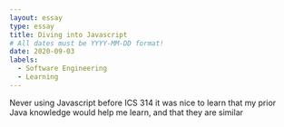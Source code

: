 ```yaml
---
layout: essay
type: essay
title: Diving into Javascript
# All dates must be YYYY-MM-DD format!
date: 2020-09-03
labels:
  - Software Engineering
  - Learning
---
```


Never using Javascript before ICS 314 it was nice to learn that my prior Java knowledge would help me learn, and that they are similar

